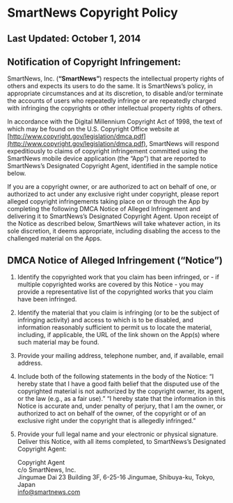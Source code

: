 SmartNews Copyright Policy
==========================

Last Updated: October 1, 2014
-----------------------------

Notification of Copyright Infringement:
---------------------------------------

SmartNews, Inc. (**“SmartNews”**) respects the intellectual property rights of others and expects its users to do the same. It is SmartNews’s policy, in appropriate circumstances and at its discretion, to disable and/or terminate the accounts of users who repeatedly infringe or are repeatedly charged with infringing the copyrights or other intellectual property rights of others.

In accordance with the Digital Millennium Copyright Act of 1998, the text of which may be found on the U.S. Copyright Office website at [http://www.copyright.gov/legislation/dmca.pdf](http://www.copyright.gov/legislation/dmca.pdf), SmartNews will respond expeditiously to claims of copyright infringement committed using the SmartNews mobile device application (the “App”) that are reported to SmartNews’s Designated Copyright Agent, identified in the sample notice below.

If you are a copyright owner, or are authorized to act on behalf of one, or authorized to act under any exclusive right under copyright, please report alleged copyright infringements taking place on or through the App by completing the following DMCA Notice of Alleged Infringement and delivering it to SmartNews’s Designated Copyright Agent. Upon receipt of the Notice as described below, SmartNews will take whatever action, in its sole discretion, it deems appropriate, including disabling the access to the challenged material on the Apps.

DMCA Notice of Alleged Infringement (“Notice”)
----------------------------------------------

1. Identify the copyrighted work that you claim has been infringed, or - if multiple copyrighted works are covered by this Notice - you may provide a representative list of the copyrighted works that you claim have been infringed.
2. Identify the material that you claim is infringing (or to be the subject of infringing activity) and access to which is to be disabled, and information reasonably sufficient to permit us to locate the material, including, if applicable, the URL of the link shown on the App(s) where such material may be found.
3. Provide your mailing address, telephone number, and, if available, email address.
4. Include both of the following statements in the body of the Notice: “I hereby state that I have a good faith belief that the disputed use of the copyrighted material is not authorized by the copyright owner, its agent, or the law (e.g., as a fair use).” “I hereby state that the information in this Notice is accurate and, under penalty of perjury, that I am the owner, or authorized to act on behalf of the owner, of the copyright or of an exclusive right under the copyright that is allegedly infringed.”
5. Provide your full legal name and your electronic or physical signature. Deliver this Notice, with all items completed, to SmartNews’s Designated Copyright Agent:  
      
    Copyright Agent  
    c/o SmartNews, Inc.  
    Jingumae Dai 23 Building 3F, 6-25-16 Jingumae, Shibuya-ku, Tokyo, Japan  
    info@smartnews.com